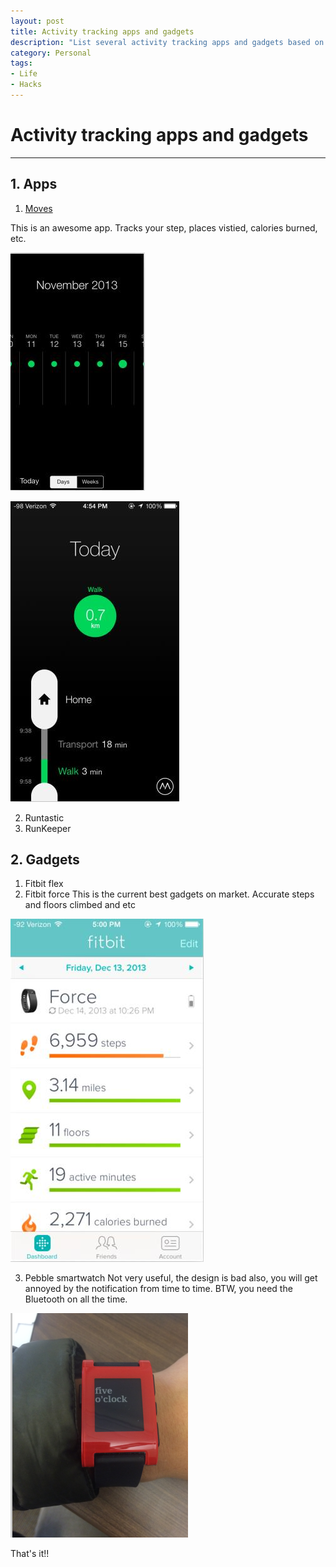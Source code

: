 ```yaml
--- 
layout: post
title: Activity tracking apps and gadgets
description: "List several activity tracking apps and gadgets based on personal trail"
category: Personal
tags: 
- Life
- Hacks
---
```





# Activity tracking apps and gadgets

----------------

## 1. Apps

1. [Moves](http://www.moves-app.com/)

This is an awesome app. Tracks your step, places vistied, calories burned, etc.

![moves1](/assets/images/2013/12/18/moves1.png)

![moves2](/assets/images/2013/12/18/moves2.png)

2. Runtastic
3. RunKeeper 

## 2. Gadgets

1. Fitbit flex
2. Fitbit force
This is the current best gadgets on market. Accurate steps and floors climbed and etc

![fitbitforce1](/assets/images/2013/12/18/fitbitforce1.png)

3. Pebble smartwatch
Not very useful, the design is bad also, you will get annoyed by the notification from time to time. BTW, you need the Bluetooth on all the time.

![pebble](/assets/images/2013/12/18/pebble.png)


That's it!!








